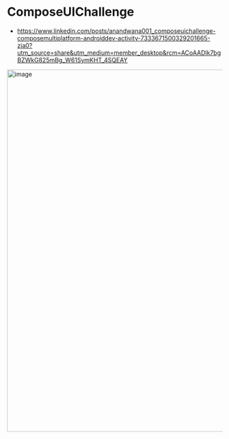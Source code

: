 # ComposeUIChallenge
* https://www.linkedin.com/posts/anandwana001_composeuichallenge-composemultiplatform-androiddev-activity-7333671500329201665-zja0?utm_source=share&utm_medium=member_desktop&rcm=ACoAADlk7bgBZWkG825mBg_W61SymKHT_4SQEAY  


<img width="846" alt="image" src="https://github.com/user-attachments/assets/1469859f-4721-4511-8764-34301ee73d1a" />




